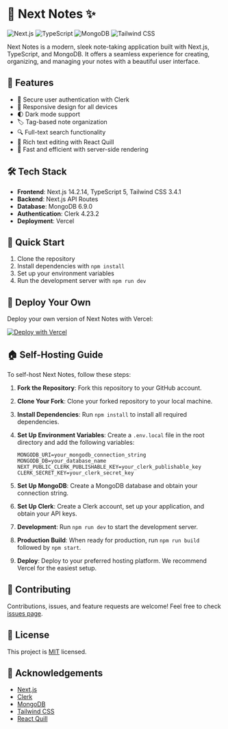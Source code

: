 # 📝 Next Notes ✨

![Next.js](https://img.shields.io/badge/Next.js-14.2.14-black?style=for-the-badge&logo=next.js)
![TypeScript](https://img.shields.io/badge/TypeScript-5-blue?style=for-the-badge&logo=typescript)
![MongoDB](https://img.shields.io/badge/MongoDB-6.9.0-green?style=for-the-badge&logo=mongodb)
![Tailwind CSS](https://img.shields.io/badge/Tailwind_CSS-3.4.1-38B2AC?style=for-the-badge&logo=tailwind-css)

Next Notes is a modern, sleek note-taking application built with Next.js, TypeScript, and MongoDB. It offers a seamless experience for creating, organizing, and managing your notes with a beautiful user interface.

## 🌟 Features

- 🔐 Secure user authentication with Clerk
- 📱 Responsive design for all devices
- 🌓 Dark mode support
- 🏷️ Tag-based note organization
- 🔍 Full-text search functionality
- 📝 Rich text editing with React Quill
- 🚀 Fast and efficient with server-side rendering

## 🛠️ Tech Stack

- **Frontend**: Next.js 14.2.14, TypeScript 5, Tailwind CSS 3.4.1
- **Backend**: Next.js API Routes
- **Database**: MongoDB 6.9.0
- **Authentication**: Clerk 4.23.2
- **Deployment**: Vercel

## 🚀 Quick Start

1. Clone the repository
2. Install dependencies with `npm install`
3. Set up your environment variables
4. Run the development server with `npm run dev`

## 🚀 Deploy Your Own

Deploy your own version of Next Notes with Vercel:

[![Deploy with Vercel](https://vercel.com/button)](https://vercel.com/new/clone?repository-url=https%3A%2F%2Fgithub.com%2Faaxyat%2Fnext-notes)

## 🏠 Self-Hosting Guide

To self-host Next Notes, follow these steps:

1. **Fork the Repository**: Fork this repository to your GitHub account.

2. **Clone Your Fork**: Clone your forked repository to your local machine.

3. **Install Dependencies**: Run `npm install` to install all required dependencies.

4. **Set Up Environment Variables**: Create a `.env.local` file in the root directory and add the following variables:
   ```
   MONGODB_URI=your_mongodb_connection_string
   MONGODB_DB=your_database_name
   NEXT_PUBLIC_CLERK_PUBLISHABLE_KEY=your_clerk_publishable_key
   CLERK_SECRET_KEY=your_clerk_secret_key
   ```

5. **Set Up MongoDB**: Create a MongoDB database and obtain your connection string.

6. **Set Up Clerk**: Create a Clerk account, set up your application, and obtain your API keys.

7. **Development**: Run `npm run dev` to start the development server.

8. **Production Build**: When ready for production, run `npm run build` followed by `npm start`.

9. **Deploy**: Deploy to your preferred hosting platform. We recommend Vercel for the easiest setup.

## 🤝 Contributing

Contributions, issues, and feature requests are welcome! Feel free to check [issues page](https://github.com/aaxyat/next-notes/issues).

## 📜 License

This project is [MIT](https://opensource.org/licenses/MIT) licensed.

## 🙏 Acknowledgements

- [Next.js](https://nextjs.org/)
- [Clerk](https://clerk.dev/)
- [MongoDB](https://www.mongodb.com/)
- [Tailwind CSS](https://tailwindcss.com/)
- [React Quill](https://github.com/zenoamaro/react-quill)